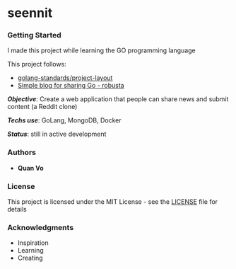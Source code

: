 # seennit

### Getting Started
I made this project while learning the GO programming language 

This project follows:
- [golang-standards/project-layout](https://github.com/golang-standards/project-layout)
- [Simple blog for sharing Go - robusta](https://github.com/pthethanh/robusta)

***Objective***: Create a web application that people can share news and submit content (a Reddit clone)

***Techs use***: GoLang, MongoDB, Docker

***Status***: still in active development


### Authors

* **Quan Vo** 


### License

This project is licensed under the MIT License - see the [LICENSE](LICENSE) file for details


### Acknowledgments
* Inspiration
* Learning
* Creating
